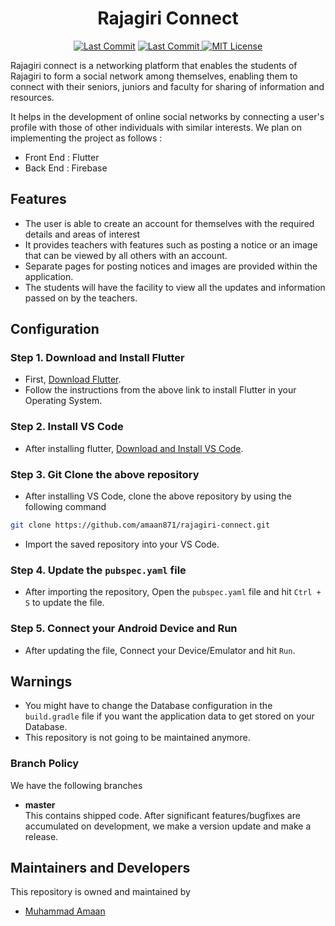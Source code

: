 
<h1 align="center">   Rajagiri Connect </h1>

<p align="center"> 
<a href="https://github.com/milaan9"><img src="https://img.shields.io/static/v1?logo=github&label=Owner&message=amaan871&color=ff3300" alt="Last Commit"/></a> 
<a href="https://github.com/amaan871/rajagiri-connect/graphs/commit-activity"><img src="https://img.shields.io/github/last-commit/amaan871/rajagiri-connect.svg?colorB=ff8000&style=flat" alt="Last Commit"/> </a> 
<a href="https://github.com/amaan871/rajagiri-connect/blob/master/LICENSE.md"><img src="https://img.shields.io/badge/License-MIT-blueviolet.svg" alt="MIT License"/></a>
</p> 

Rajagiri connect is a networking platform that enables the students of Rajagiri to form a social network
among themselves, enabling them to connect with their seniors, juniors and faculty for sharing of
information and resources.

 It helps in the development of online social networks by
connecting a user's profile with those of other individuals with similar interests. We plan on
implementing the project as follows :
- Front End : Flutter
- Back End : Firebase


## Features
- The user is able to create an account for themselves with the required details and areas of interest
- It provides teachers with features such as posting a notice or an image that can be viewed by all others with an account.
- Separate pages for posting notices and images are provided within the application.
- The students will have the facility to view all the updates and information passed on by the teachers.

## Configuration
### Step 1. Download and Install Flutter
- First, [Download Flutter](https://docs.flutter.dev/get-started/install).
- Follow the instructions from the above link to install Flutter in your Operating System.

### Step 2. Install VS Code
- After installing flutter, [Download and Install VS Code](https://code.visualstudio.com/download).

### Step 3. Git Clone the above repository
- After installing VS Code, clone the above repository by using the following command

```bash
git clone https://github.com/amaan871/rajagiri-connect.git
```
- Import the saved repository into your VS Code.

### Step 4. Update the `pubspec.yaml` file
- After importing the repository, Open the `pubspec.yaml` file and hit `Ctrl + S` to update the file.

### Step 5. Connect your Android Device and Run
- After updating the file, Connect your Device/Emulator and hit `Run`.

## Warnings
- You might have to change the Database configuration in the `build.gradle` file if you want the application data to get stored on your Database.
- This repository is not going to be maintained anymore.

### Branch Policy

We have the following branches

 * **master**<br>This contains shipped code. After significant features/bugfixes are accumulated on development, we make a version update and make a release.
 	

## Maintainers and Developers
This repository is owned and maintained by 
 * [Muhammad Amaan](https://github.com/amaan871)
